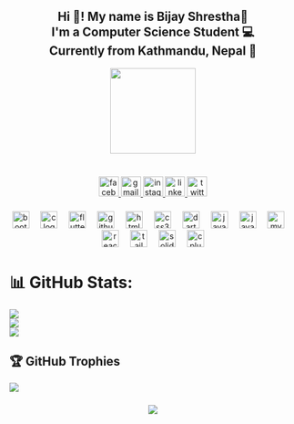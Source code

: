 <h2 align="center">Hi 👋! My name is Bijay Shrestha🙂 <br> I'm a Computer Science Student 💻<br>Currently from Kathmandu, Nepal 📌</h2>

<div align="center">
  <img height="150" src="https://camo.githubusercontent.com/62da68eb62b1e5f175f7d1f0191dd89a653d7908feb22d37d4a0ab07365d6791/68747470733a2f2f6d656469612e67697068792e636f6d2f6d656469612f4d3967624264396e6244724f5475314d71782f67697068792e676966"  />
</div>


###

<br clear="both">

<div align="center">
  <a href="https://www.facebook.com/bijay.stha.3139/">
  <img src="https://img.shields.io/static/v1?message=Facebook&logo=facebook&label=&color=1877F2&logoColor=white&labelColor=&style=for-the-badge" height="35"  alt="facebook logo"  />
    </a>

  <a href="https://mail.google.com/mail/u/0/#inbox?compose=CllgCHrhTWDQgGFlhcTQGpXgBmVWwtPJjQGbNmJkGZnxQWJRbgKqlfQQqfbFpTJwBjCZcjRZHxV">
  <img src="https://img.shields.io/static/v1?message=Gmail&logo=gmail&label=&color=D14836&logoColor=white&labelColor=&style=for-the-badge" height="35" alt="gmail logo"  />
  </a>

  <a href="https://www.instagram.com/bijay_shrestha_0817/">
  <img src="https://img.shields.io/static/v1?message=Instagram&logo=instagram&label=&color=E4405F&logoColor=white&labelColor=&style=for-the-badge" height="35" alt="instagram logo"  />
  </a>

  <a href="https://www.linkedin.com/in/bijay-shrestha-771b66225/">
  <img src="https://img.shields.io/static/v1?message=LinkedIn&logo=linkedin&label=&color=0077B5&logoColor=white&labelColor=&style=for-the-badge" height="35" alt="linkedin logo"  />
  </a>

  <a href="https://twitter.com/Bijay_Sh0817">
  <img src="https://img.shields.io/static/v1?message=Twitter&logo=twitter&label=&color=1DA1F2&logoColor=white&labelColor=&style=for-the-badge" height="35" alt="twitter logo"  />
  </a>
</div>

###

<div align="center">
  <img src="https://skillicons.dev/icons?i=bootstrap" height="30" alt="bootstrap logo"  />
  <img width="12" />
  <img src="https://skillicons.dev/icons?i=c" height="30" alt="c logo"  />
  <img width="12" />
  <img src="https://skillicons.dev/icons?i=flutter" height="30" alt="flutter logo"  />
  <img width="12" />
  <img src="https://skillicons.dev/icons?i=github" height="30" alt="github logo"  />
  <img width="12" />
  <img src="https://skillicons.dev/icons?i=html" height="30" alt="html5 logo"  />
  <img width="12" />
  <img src="https://skillicons.dev/icons?i=css" height="30" alt="css3 logo"  />
  <img width="12" />
  <img src="https://skillicons.dev/icons?i=dart" height="30" alt="dart logo"  />
  <img width="12" />
  <img src="https://skillicons.dev/icons?i=java" height="30" alt="java logo"  />
  <img width="12" />
  <img src="https://skillicons.dev/icons?i=js" height="30" alt="javascript logo"  />
  <img width="12" />
  <img src="https://skillicons.dev/icons?i=mysql" height="30" alt="mysql logo"  />
  <img width="12" />
  <img src="https://skillicons.dev/icons?i=react" height="30" alt="react logo"  />
  <img width="12" />
  <img src="https://skillicons.dev/icons?i=tailwind" height="30" alt="tailwindcss logo"  />
  <img width="12" />
  <img src="https://skillicons.dev/icons?i=solidity" height="30" alt="solidity logo"  />
  <img width="12" />
  <img src="https://skillicons.dev/icons?i=cpp" height="30" alt="cplusplus logo"  />
</div>

###
# 📊 GitHub Stats:
![](https://github-readme-stats.vercel.app/api?username=Bijay-Shre-stha&theme=radical&hide_border=false&include_all_commits=false&count_private=true)<br/>
![](https://github-readme-streak-stats.herokuapp.com/?user=Bijay-Shre-stha&theme=radical&hide_border=false)<br/>
![](https://github-readme-stats.vercel.app/api/top-langs/?username=Bijay-Shre-stha&theme=radical&hide_border=false&include_all_commits=false&count_private=true&layout=compact)

## 🏆 GitHub Trophies
![](https://github-profile-trophy.vercel.app/?username=Bijay-Shre-stha&theme=radical&no-frame=false&no-bg=false&margin-w=4)

###

<div align="center">
  
  <img src="https://visitor-badge.laobi.icu/badge?page_id=Bijay-Shre-stha.Bijay-Shre-stha&"  />
</div>

###
